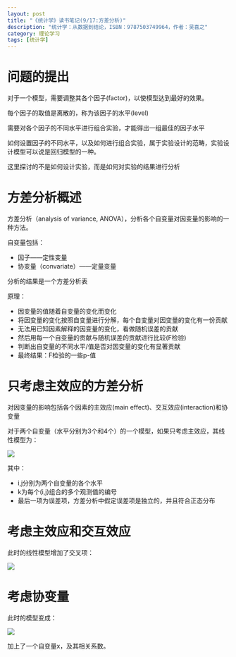 ```yaml
---
layout: post
title: "《统计学》读书笔记(9/17:方差分析)"
description: "统计学：从数据到结论，ISBN：9787503749964，作者：吴喜之"
category: 理论学习
tags: [统计学]
---
```


# 问题的提出

对于一个模型，需要调整其各个因子(factor)，以使模型达到最好的效果。

每个因子的取值是离散的，称为该因子的水平(level)

需要对各个因子的不同水平进行组合实验，才能得出一组最佳的因子水平

如何设置因子的不同水平，以及如何进行组合实验，属于实验设计的范畴，实验设计模型可以说是回归模型的一种。

这里探讨的不是如何设计实验，而是如何对实验的结果进行分析

# 方差分析概述

方差分析（analysis of variance, ANOVA），分析各个自变量对因变量的影响的一种方法。

自变量包括：

- 因子——定性变量
- 协变量（convariate）——定量变量

分析的结果是一个方差分析表


原理：

- 因变量的值随着自变量的变化而变化
- 将因变量的变化按照自变量进行分解，每个自变量对因变量的变化有一份贡献
- 无法用已知因素解释的因变量的变化，看做随机误差的贡献
- 然后用每一个自变量的贡献与随机误差的贡献进行比较(F检验)
- 判断出自变量的不同水平/值是否对因变量的变化有显著贡献
- 最终结果：F检验的一些p-值



# 只考虑主效应的方差分析

对因变量的影响包括各个因素的主效应(main effect)、交互效应(interaction)和协变量

对于两个自变量（水平分别为3个和4个）的一个模型，如果只考虑主效应，其线性模型为：

![](/images/statistics/9-1.png)

其中：

- i,j分别为两个自变量的各个水平
- k为每个(i,j)组合的多个观测值的编号
- 最后一项为误差项，方差分析中假定误差项是独立的，并且符合正态分布


# 考虑主效应和交互效应

此时的线性模型增加了交叉项：

![](/images/statistics/9-2.png)

# 考虑协变量

此时的模型变成：

![](/images/statistics/9-3.png)

加上了一个自变量x，及其相关系数。




